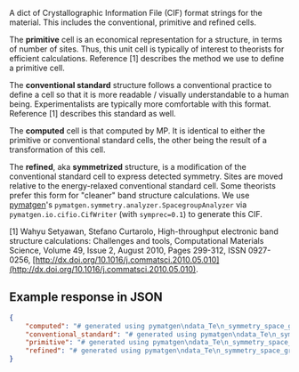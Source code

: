 A dict of Crystallographic Information File (CIF) format strings for the material. This includes the conventional, primitive and refined cells.

The **primitive** cell is an economical representation for a structure, in
terms of number of sites. Thus, this unit cell is typically of interest to
theorists for efficient calculations. Reference [1] describes the method we use
to define a primitive cell.

The **conventional standard** structure follows a conventional practice to
define a cell so that it is more readable / visually understandable to a human
being. Experimentalists are typically more comfortable with this
format. Reference [1] describes this standard as well.

The **computed** cell is that computed by MP. It is identical to either the
primitive or conventional standard cells, the other being the result of a
transformation of this cell.

The **refined**, aka **symmetrized** structure, is a modification of the
conventional standard cell to express detected symmetry. Sites are moved
relative to the energy-relaxed conventional standard cell. Some theorists
prefer this form for "cleaner" band structure calculations. We use
[pymatgen](http://pymatgen.org/)'s
`pymatgen.symmetry.analyzer.SpacegroupAnalyzer` via
`pymatgen.io.cifio.CifWriter` (with `symprec=0.1`) to generate this CIF.

[1] Wahyu Setyawan, Stefano Curtarolo, High-throughput electronic band structure calculations: Challenges and tools, Computational Materials Science, Volume 49, Issue 2, August 2010, Pages 299-312, ISSN 0927-0256,
[http://dx.doi.org/10.1016/j.commatsci.2010.05.010](http://dx.doi.org/10.1016/j.commatsci.2010.05.010).





































## Example response in JSON

```json
{
    "computed": "# generated using pymatgen\ndata_Te\n_symmetry_space_group_name_H-M   P3_121\n_cell_length_a   4.51237418\n_cell_length_b   4.51237418\n_cell_length_c   5.95989883\n_cell_angle_alpha   90.00000000\n_cell_angle_beta   90.00000000\n_cell_angle_gamma   120.00000000\n_symmetry_Int_Tables_number   152\n_chemical_formula_structural   Te\n_chemical_formula_sum   Te3\n_cell_volume   105.09443754\n_cell_formula_units_Z   3\nloop_\n _symmetry_equiv_pos_site_id\n _symmetry_equiv_pos_as_xyz\n  1  'x, y, z'\n  2  '-y, x-y, z+1/3'\n  3  '-x+y, -x, z+2/3'\n  4  'y, x, -z'\n  5  'x-y, -y, -z+2/3'\n  6  '-x, -x+y, -z+1/3'\nloop_\n _atom_site_type_symbol\n _atom_site_label\n _atom_site_symmetry_multiplicity\n _atom_site_fract_x\n _atom_site_fract_y\n _atom_site_fract_z\n _atom_site_occupancy\n  Te  Te1  3  0.000000  0.268950  0.666667  1\n",
    "conventional_standard": "# generated using pymatgen\ndata_Te\n_symmetry_space_group_name_H-M   P3_121\n_cell_length_a   4.51237418\n_cell_length_b   4.51237418\n_cell_length_c   5.95989883\n_cell_angle_alpha   90.00000000\n_cell_angle_beta   90.00000000\n_cell_angle_gamma   120.00000000\n_symmetry_Int_Tables_number   152\n_chemical_formula_structural   Te\n_chemical_formula_sum   Te3\n_cell_volume   105.09443754\n_cell_formula_units_Z   3\nloop_\n _symmetry_equiv_pos_site_id\n _symmetry_equiv_pos_as_xyz\n  1  'x, y, z'\n  2  '-y, x-y, z+1/3'\n  3  '-x+y, -x, z+2/3'\n  4  'y, x, -z'\n  5  'x-y, -y, -z+2/3'\n  6  '-x, -x+y, -z+1/3'\nloop_\n _atom_site_type_symbol\n _atom_site_label\n _atom_site_symmetry_multiplicity\n _atom_site_fract_x\n _atom_site_fract_y\n _atom_site_fract_z\n _atom_site_occupancy\n  Te  Te1  3  0.000000  0.268950  0.666667  1\n",
    "primitive": "# generated using pymatgen\ndata_Te\n_symmetry_space_group_name_H-M   'P 1'\n_cell_length_a   4.51237418\n_cell_length_b   4.51237418\n_cell_length_c   5.95989883\n_cell_angle_alpha   90.00000000\n_cell_angle_beta   90.00000000\n_cell_angle_gamma   120.00000000\n_symmetry_Int_Tables_number   1\n_chemical_formula_structural   Te\n_chemical_formula_sum   Te3\n_cell_volume   105.09443754\n_cell_formula_units_Z   3\nloop_\n _symmetry_equiv_pos_site_id\n _symmetry_equiv_pos_as_xyz\n  1  'x, y, z'\nloop_\n _atom_site_type_symbol\n _atom_site_label\n _atom_site_symmetry_multiplicity\n _atom_site_fract_x\n _atom_site_fract_y\n _atom_site_fract_z\n _atom_site_occupancy\n  Te  Te1  1  0.268950  0.000000  0.333333  1\n  Te  Te2  1  0.000000  0.268950  0.666667  1\n  Te  Te3  1  0.731050  0.731050  0.000000  1\n",
    "refined": "# generated using pymatgen\ndata_Te\n_symmetry_space_group_name_H-M   P3_121\n_cell_length_a   4.51237418\n_cell_length_b   4.51237418\n_cell_length_c   5.95989883\n_cell_angle_alpha   90.00000000\n_cell_angle_beta   90.00000000\n_cell_angle_gamma   120.00000000\n_symmetry_Int_Tables_number   152\n_chemical_formula_structural   Te\n_chemical_formula_sum   Te3\n_cell_volume   105.09443754\n_cell_formula_units_Z   3\nloop_\n _symmetry_equiv_pos_site_id\n _symmetry_equiv_pos_as_xyz\n  1  'x, y, z'\n  2  '-y, x-y, z+1/3'\n  3  '-x+y, -x, z+2/3'\n  4  'y, x, -z'\n  5  'x-y, -y, -z+2/3'\n  6  '-x, -x+y, -z+1/3'\nloop_\n _atom_site_type_symbol\n _atom_site_label\n _atom_site_symmetry_multiplicity\n _atom_site_fract_x\n _atom_site_fract_y\n _atom_site_fract_z\n _atom_site_occupancy\n  Te  Te1  3  0.000000  0.268950  0.666667  1\n"
}
```

